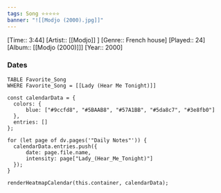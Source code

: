```yaml
---
tags: Song ⭐⭐⭐⭐⭐ 
banner: "![[Modjo (2000).jpg]]"
---
```

[Time:: 3:44]
[Artist:: [[Modjo]] ]
[Genre:: French house]
[Played:: 24]
[Album:: [[Modjo (2000)]]]
[Year:: 2000]
### Dates
````dataview
TABLE Favorite_Song
WHERE Favorite_Song = [[Lady (Hear Me Tonight)]]
````
  ```dataviewjs
const calendarData = { 
	colors: { 
		blue: ["#9ccfd8", "#5BAAB8", "#57A1BB", "#5da8c7", "#3e8fb0"] 
	}, 
	entries: [] 
}; 

for (let page of dv.pages('"Daily Notes"')) { 
	calendarData.entries.push({ 
		date: page.file.name, 
		intensity: page["Lady_(Hear_Me_Tonight)"]
	}); 
} 

renderHeatmapCalendar(this.container, calendarData);
```
